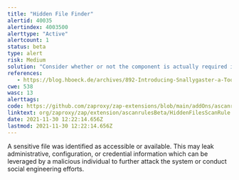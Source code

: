 ```yaml
---
title: "Hidden File Finder"
alertid: 40035
alertindex: 4003500
alerttype: "Active"
alertcount: 1
status: beta
type: alert
risk: Medium
solution: "Consider whether or not the component is actually required in production, if it isn't then disable it. If it is then ensure access to it requires appropriate authentication and authorization, or limit exposure to internal systems or specific source IPs, etc."
references:
   - https://blog.hboeck.de/archives/892-Introducing-Snallygaster-a-Tool-to-Scan-for-Secrets-on-Web-Servers.html
cwe: 538
wasc: 13
alerttags: 
code: https://github.com/zaproxy/zap-extensions/blob/main/addOns/ascanrulesBeta/src/main/java/org/zaproxy/zap/extension/ascanrulesBeta/HiddenFilesScanRule.java
linktext: org/zaproxy/zap/extension/ascanrulesBeta/HiddenFilesScanRule.java
date: 2021-11-30 12:22:14.656Z
lastmod: 2021-11-30 12:22:14.656Z
---
```

A sensitive file was identified as accessible or available. This may leak administrative, configuration, or credential information which can be leveraged by a malicious individual to further attack the system or conduct social engineering efforts.
